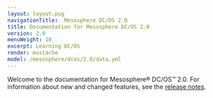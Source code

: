 ```yaml
---
layout: layout.pug
navigationTitle:  Mesosphere DC/OS 2.0
title: Documentation for Mesosphere DC/OS 2.0
version: 2.0
menuWeight: 10
excerpt: Learning DC/OS 
render: mustache
model: /mesosphere/dcos/2.0/data.yml
---
```


Welcome to the documentation for Mesosphere&reg; DC/OS&trade; 2.0. For information about new and changed features, see the [release notes](/mesosphere/dcos/2.0/release-notes/).
